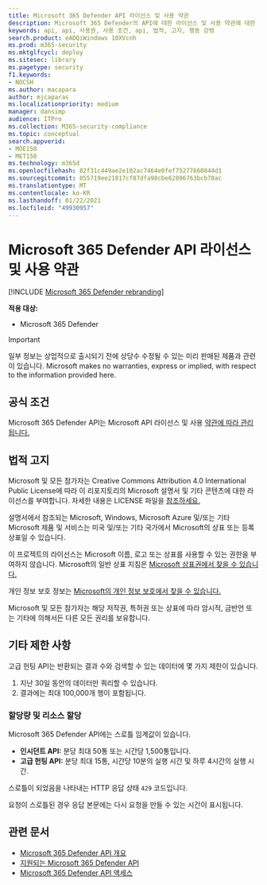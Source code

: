 ```yaml
---
title: Microsoft 365 Defender API 라이선스 및 사용 약관
description: Microsoft 365 Defender의 API에 대한 라이선스 및 사용 약관에 대한 설명
keywords: api, api, 사용권, 사용 조건, api, 법적, 고지, 행동 강령
search.product: eADQiWindows 10XVcnh
ms.prod: m365-security
ms.mktglfcycl: deploy
ms.sitesec: library
ms.pagetype: security
f1.keywords:
- NOCSH
ms.author: macapara
author: mjcaparas
ms.localizationpriority: medium
manager: dansimp
audience: ITPro
ms.collection: M365-security-compliance
ms.topic: conceptual
search.appverid:
- MOE150
- MET150
ms.technology: m365d
ms.openlocfilehash: 82f31c449ae2e102ac7464e0fef75277660844d1
ms.sourcegitcommit: 855719ee21017cf87dfa98cbe62806763bcb78ac
ms.translationtype: MT
ms.contentlocale: ko-KR
ms.lasthandoff: 01/22/2021
ms.locfileid: "49930957"
---
```

# <a name="microsoft-365-defender-apis-license-and-terms-of-use"></a>Microsoft 365 Defender API 라이선스 및 사용 약관

[!INCLUDE [Microsoft 365 Defender rebranding](../includes/microsoft-defender.md)]

**적용 대상:**

- Microsoft 365 Defender

> [!IMPORTANT]
> 일부 정보는 상업적으로 출시되기 전에 상당수 수정될 수 있는 미리 판매된 제품과 관련이 있습니다. Microsoft makes no warranties, express or implied, with respect to the information provided here.

## <a name="official-terms"></a>공식 조건

Microsoft 365 Defender API는 Microsoft API 라이선스 및 사용 [약관에 따라 관리됩니다.](https://docs.microsoft.com/legal/microsoft-apis/terms-of-use)

## <a name="legal-notices"></a>법적 고지

Microsoft 및 모든 참가자는 Creative Commons Attribution 4.0 International Public License에 따라 이 리포지토리의 Microsoft 설명서 및 기타 콘텐츠에 대한 라이선스를 부여합니다. [](https://github.com/MicrosoftDocs/microsoft-365-docs) 자세한 내용은 LICENSE 파일을 [참조하세요.](https://github.com/MicrosoftDocs/microsoft-365-docs/blob/public/LICENSE)

설명서에서 참조되는 Microsoft, Windows, Microsoft Azure 및/또는 기타 Microsoft 제품 및 서비스는 미국 및/또는 기타 국가에서 Microsoft의 상표 또는 등록 상표일 수 있습니다.

이 프로젝트의 라이선스는 Microsoft 이름, 로고 또는 상표를 사용할 수 있는 권한을 부여하지 않습니다. Microsoft의 일반 상표 지침은 [Microsoft 상표권에서 찾을 수 있습니다.](https://go.microsoft.com/fwlink/?LinkID=254653)

개인 정보 보호 정보는 [Microsoft의 개인 정보 보호에서 찾을 수 있습니다.](https://privacy.microsoft.com)

Microsoft 및 모든 참가자는 해당 저작권, 특허권 또는 상표에 따라 암시적, 금반언 또는 기타에 의해서든 다른 모든 권리를 보유합니다.

## <a name="other-restrictions"></a>기타 제한 사항

고급 헌팅 API는 반환되는 결과 수와 검색할 수 있는 데이터에 몇 가지 제한이 있습니다. [](https://docs.microsoft.com/windows/security/threat-protection/microsoft-defender-atp/run-advanced-query-api#limitations)

1. 지난 30일 동안의 데이터만 쿼리할 수 있습니다.
1. 결과에는 최대 100,000개 행이 포함됩니다.

### <a name="quotas-and-resource-allocation"></a>할당량 및 리소스 할당

Microsoft 365 Defender API에는 스로틀 임계값이 있습니다.

- **인시던트 API:** 분당 최대 50통 또는 시간당 1,500통입니다.
- **고급 헌팅 API:** 분당 최대 15통, 시간당 10분의 실행 시간 및 하루 4시간의 실행 시간.

스로틀이 되었음을 나타내는 HTTP 응답 상태 `429` 코드입니다.

요청이 스로틀된 경우 응답 본문에는 다시 요청을 만들 수 있는 시간이 표시됩니다.

## <a name="related-articles"></a>관련 문서

- [Microsoft 365 Defender API 개요](api-overview.md)
- [지원되는 Microsoft 365 Defender API](api-supported.md)
- [Microsoft 365 Defender API 액세스](api-access.md)
